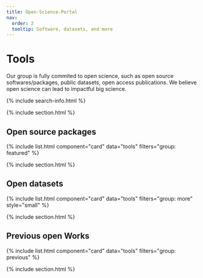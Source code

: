 ```yaml
---
title: Open-Science-Portal
nav:
  order: 2
  tooltip: Software, datasets, and more
---
```


# <i class="fas fa-tools"></i>Tools

Our group is fully commited to open science, such as open source softwares/packages, public datasets, open access publications. We believe open science can lead to impactful big science.

{% include search-info.html %}

{% include section.html %}

## Open source packages

{% include list.html component="card" data="tools" filters="group: featured" %}

{% include section.html %}

## Open datasets

{% include list.html component="card" data="tools" filters="group: more" style="small" %}



{% include section.html %}

## Previous open Works

{% include list.html component="card" data="tools" filters="group: previous" %}

{% include section.html %}